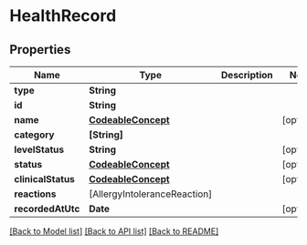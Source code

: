 # HealthRecord

## Properties
Name | Type | Description | Notes
------------ | ------------- | ------------- | -------------
**type** | **String** |  | 
**id** | **String** |  | 
**name** | [**CodeableConcept**](CodeableConcept.md) |  | [optional] 
**category** | **[String]** |  | 
**levelStatus** | **String** |  | [optional] 
**status** | [**CodeableConcept**](CodeableConcept.md) |  | [optional] 
**clinicalStatus** | [**CodeableConcept**](CodeableConcept.md) |  | [optional] 
**reactions** | [AllergyIntoleranceReaction] |  | 
**recordedAtUtc** | **Date** |  | [optional] 

[[Back to Model list]](../README.md#documentation-for-models) [[Back to API list]](../README.md#documentation-for-api-endpoints) [[Back to README]](../README.md)


